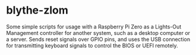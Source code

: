 # blythe-zlom
Some simple scripts for usage with a Raspberry Pi Zero as a Lights-Out Management controller for another system, such as a desktop computer or a server. Sends reset signals over GPIO pins, and uses the USB connection for transmitting keyboard signals to control the BIOS or UEFI remotely.
